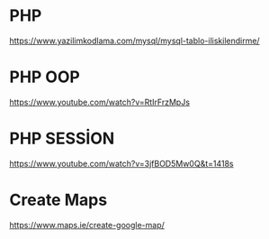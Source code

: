# PHP

https://www.yazilimkodlama.com/mysql/mysql-tablo-iliskilendirme/

# PHP OOP

https://www.youtube.com/watch?v=RtIrFrzMpJs

# PHP SESSİON

https://www.youtube.com/watch?v=3jfBOD5Mw0Q&t=1418s

# Create Maps

https://www.maps.ie/create-google-map/
